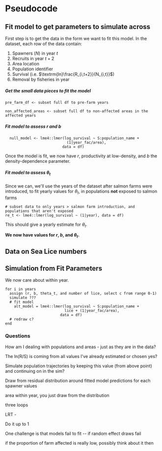 # Pseudocode

## Fit model to get parameters to simulate across

First step is to get the data in the form we want to fit this model. In the dataset, each row of the data contain: 

1. Spawners ($N$) in year $t$
2. Recruits in year $t+2$
3. Area location
4. Population identifier
5. Survival (i.e. $\textrm{ln}\frac{R_{i,t+2}}{N_{i,t}}$)
6. Removal by fisheries in year 


##### Get the small data pieces to fit the model 

```
pre_farm_df <- subset full df to pre-farm years

non_affected_areas <- subset full df to non-affected areas in the affected years

```

##### Fit model to assess $r$ and $b$
```
  null_model <- lme4::lmer(log_survival ~ S:population_name + 
                            (1|year_fac/area),
                          data = df)
```

Once the model is fit, we now have $r$, productivity at low-density, and $b$ the density-dependence parameter. 

##### Fit model to assess $\theta_t$

Since we can, we'll use the years of the dataset after salmon farms were introduced, to fit yearly values for $\theta_t$, in populations **not** exposed to salmon farms

```
# subset data to only years > salmon farm introduction, and populations that aren't exposed 
re_t <- lme4::lmer(log_survival ~ (1|year), data = df)
```

This should give a yearly estimate for $\theta_t$. 

**We now have values for $r$, $b$, and $\theta_t$.**

## Data on Sea Lice numbers 



## Simulation from Fit Parameters

We now care about within year. 

```
for i in years 
  assign (r, b, theta_t, and number of lice, select c from range 0-1)
  simulate ???
  # fit model 
    alt_model = lme4::lmer(log_survival ~ S:population_name +
                           lice + (1|year_fac/area),
                         data = df)
  # redraw c?
end 
```




### Questions

How am I dealing with populations and areas - just as they are in the data? 

The ln(R/S) is coming from all values I've already estimated or chosen yes? 

Simulate population trajectories by keeping this value (from above point) and continuing on in the sim?




Draw from residual distribution around fitted model predictions for each spawner values 

area within year, you just draw from the distribution

three loops 

LRT - 

Do it up to 1

One challenge is that models fail to fit -- if random effect draws fail 

if the proportion of farm affected is really low, possibly think about it then 


